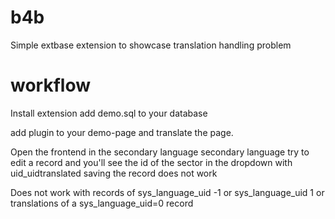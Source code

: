 # b4b
Simple extbase extension to showcase translation handling problem


# workflow

Install extension
add demo.sql to your database

add plugin to your demo-page and translate the page.

Open the frontend in the secondary language secondary language
try to edit a record and you'll see the id of the sector in the dropdown with uid_uidtranslated
saving the record does not work

Does not work with records of sys_language_uid -1
or sys_language_uid 1
or translations of a sys_language_uid=0 record

